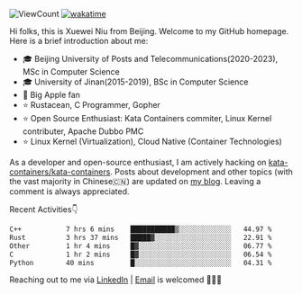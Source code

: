 ![ViewCount](https://views.whatilearened.today/views/github/<justxuewei>/<justxuewei>.svg) [![wakatime](https://wakatime.com/badge/user/018eae19-2c35-4919-be43-56bc26b446d9.svg)](https://wakatime.com/@018eae19-2c35-4919-be43-56bc26b446d9)

Hi folks, this is Xuewei Niu from Beijing. Welcome to my GitHub homepage.
Here is a brief introduction about me:

- 🎓 Beijing University of Posts and Telecommunications(2020-2023), MSc in Computer Science
- 🎓 University of Jinan(2015-2019), BSc in Computer Science
- 📱 Big Apple fan
- ⭐️ Rustacean, C Programmer, Gopher
- ⭐️ Open Source Enthusiast: Kata Containers commiter, Linux Kernel contributer, Apache Dubbo PMC
- ⭐ Linux Kernel (Virtualization), Cloud Native (Container Technologies)

As a developer and open-source enthusiast, I am actively hacking on
[kata-containers/kata-containers](https://github.com/kata-containers/kata-containers). Posts about development and other topics
(with the vast majority in Chinese🇨🇳) are updated on [my blog](https://nxw.name). Leaving a
comment is always appreciated.

Recent Activities👇

<!--START_SECTION:waka-->

```txt
C++           7 hrs 6 mins    ███████████▒░░░░░░░░░░░░░   44.97 %
Rust          3 hrs 37 mins   █████▓░░░░░░░░░░░░░░░░░░░   22.91 %
Other         1 hr 4 mins     █▓░░░░░░░░░░░░░░░░░░░░░░░   06.77 %
C             1 hr 2 mins     █▓░░░░░░░░░░░░░░░░░░░░░░░   06.54 %
Python        40 mins         █░░░░░░░░░░░░░░░░░░░░░░░░   04.31 %
```

<!--END_SECTION:waka-->

Reaching out to me via [LinkedIn](https://www.linkedin.com/in/justxuewei) | [Email](mailto:justxuewei@apache.org) is welcomed 🤟🤟🤟
